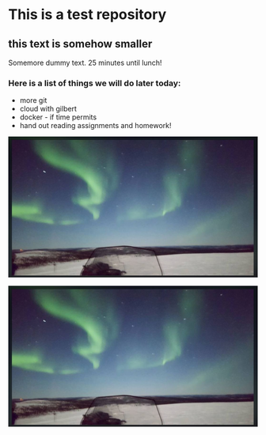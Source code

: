 # This is a test repository

## this text is somehow smaller 

Somemore dummy text. 25 minutes until lunch!

### Here is a list of things we will do later today:

* more git
* cloud with gilbert
* docker - if time permits 
* hand out reading assignments and homework!

![](aurora.jpg)

![](https://github.com/romuluslaw/NUS-test-2020111/blob/main/aurora.JPG)
